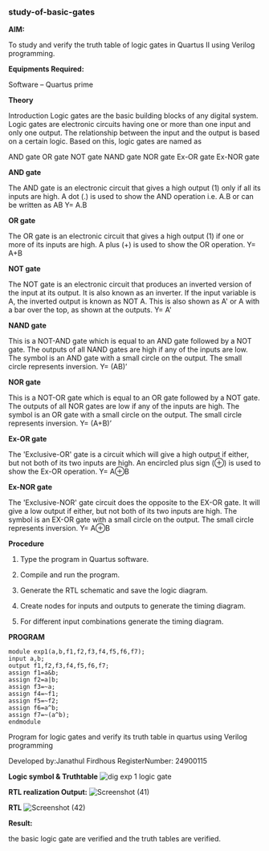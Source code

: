 ### study-of-basic-gates

**AIM:** 

To study and verify the truth table of logic gates in Quartus II using Verilog programming.

**Equipments Required:**

Software – Quartus prime 

**Theory**

Introduction Logic gates are the basic building blocks of any digital system. Logic gates are electronic circuits having one or more than one input and only one output. The relationship between the input and the output is based on a certain logic. Based on this, logic gates are named as

AND gate OR gate NOT gate NAND gate NOR gate Ex-OR gate Ex-NOR gate

**AND gate**

The AND gate is an electronic circuit that gives a high output (1) only if all its inputs are high. A dot (.) is used to show the AND operation i.e. A.B or can be written as AB
Y= A.B

**OR gate** 

The OR gate is an electronic circuit that gives a high output (1) if one or more of its inputs are high. A plus (+) is used to show the OR operation.
Y= A+B

**NOT gate**

The NOT gate is an electronic circuit that produces an inverted version of the input at its output. It is also known as an inverter. If the input variable is A, the inverted output is known as NOT A. This is also shown as A' or A with a bar over the top, as shown at the outputs.
Y= A'

**NAND gate**

This is a NOT-AND gate which is equal to an AND gate followed by a NOT gate. The outputs of all NAND gates are high if any of the inputs are low. The symbol is an AND gate with a small circle on the output. The small circle represents inversion.
Y= (AB)’

**NOR gate**

This is a NOT-OR gate which is equal to an OR gate followed by a NOT gate. The outputs of all NOR gates are low if any of the inputs are high. The symbol is an OR gate with a small circle on the output. The small circle represents inversion.
Y= (A+B)’

**Ex-OR gate**

The 'Exclusive-OR' gate is a circuit which will give a high output if either, but not both of its two inputs are high. An encircled plus sign (⊕) is used to show the Ex-OR operation.
Y= A⊕B

**Ex-NOR gate**

The 'Exclusive-NOR' gate circuit does the opposite to the EX-OR gate. It will give a low output if either, but not both of its two inputs are high. The symbol is an EX-OR gate with a small circle on the output. The small circle represents inversion.
Y= A⊕B

**Procedure** 

1.	Type the program in Quartus software.

2.	Compile and run the program.

3.	Generate the RTL schematic and save the logic diagram.

4.	Create nodes for inputs and outputs to generate the timing diagram.

5.	For different input combinations generate the timing diagram.


**PROGRAM**
```
module exp1(a,b,f1,f2,f3,f4,f5,f6,f7);
input a,b;
output f1,f2,f3,f4,f5,f6,f7;
assign f1=a&b;
assign f2=a|b;
assign f3=~a;
assign f4=~f1;
assign f5=~f2;
assign f6=a^b;
assign f7=~(a^b);
endmodule
```
Program for logic gates and verify its truth table in quartus using Verilog programming

 Developed by:Janathul Firdhous
 RegisterNumber: 24900115
 
**Logic symbol & Truthtable**
![dig exp 1 logic gate](https://github.com/user-attachments/assets/90ed96bd-9c06-4f7f-ac8d-2e9926023169)


**RTL realization Output:** 
![Screenshot (41)](https://github.com/user-attachments/assets/1ff97fa7-f122-4796-bf69-15cbbac24225)


**RTL**
![Screenshot (42)](https://github.com/user-attachments/assets/91632b33-b16f-437a-ae83-61871b5b59b1)


**Result:**

the basic logic gate are verified and the truth tables are verified.
